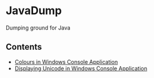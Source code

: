# JavaDump
Dumping ground for Java

## Contents

* [Colours in Windows Console Application](https://github.com/James-P-D/JavaDump/tree/master/src/ConsoleColourTest)
* [Displaying Unicode in Windows Console Application](https://github.com/James-P-D/JavaDump/tree/master/src/OutputSpecialCharacters)
